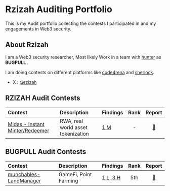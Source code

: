 
# Rzizah Auditing Portfolio
This is my Audit portfolio collecting the contests I participated in and my engagements in Web3 security.


## About Rzizah
I am a Web3 security researcher, Most likely Work in a team with [hunter](https://github.com/IlIlHunterlIlI)  as **BUGPULL** .

I am doing contests on different platforms like [code4rena](https://code4rena.com/@rzizah) and [sherlock](https://audits.sherlock.xyz/watson/rzizah).

- X : [@rzizah](x.com/rzizah_)


## **RZIZAH** Audit Contests


| Contest                                                                     | Description           | Findings                                   | Rank |                         Report                         |
| :-------------------------------------------------------------------------- | :-------------------- | :----------------------------------------- | :--: | :----------------------------------------------------: |
| [Midas - Instant Minter/Redeemer](https://audits.sherlock.xyz/contests/495) | RWA, real world asset tokenization | [1 M](Contests/2024-08-midas-minter-redeemer.md) | -  | [📄](https://audits.sherlock.xyz/contests/495/report) |


## **BUGPULL** Audit Contests

| Contest                                                       | Description           | Findings                                   | Rank |                         Report                         |
| :------------------------------------------------------------ | :-------------------- | :----------------------------------------- | :--: | :----------------------------------------------------: |
| [munchables- LandManager](https://code4rena.com/audits/2024-07-munchables) | GameFi, Point Farming | [1 L, 3 H](Contests/2024-07-munchables.md) | 5th  | [📄](https://code4rena.com/reports/2024-07-munchables) |
